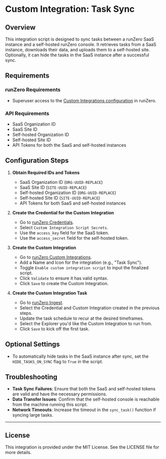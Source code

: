 # Custom Integration: Task Sync

## Overview

This integration script is designed to sync tasks between a runZero SaaS instance and a self-hosted runZero console. It retrieves tasks from a SaaS instance, downloads their data, and uploads them to a self-hosted site. Optionally, it can hide the tasks in the SaaS instance after a successful sync.

## Requirements

### runZero Requirements

- Superuser access to the [Custom Integrations configuration](https://console.runzero.com/custom-integrations) in runZero.

### API Requirements

- SaaS Organization ID
- SaaS Site ID
- Self-hosted Organization ID
- Self-hosted Site ID
- API Tokens for both the SaaS and self-hosted instances

## Configuration Steps

1. **Obtain Required IDs and Tokens**
   - SaaS Organization ID (`ORG-UUID-REPLACE`)
   - SaaS Site ID (`SITE-UUID-REPLACE`)
   - Self-hosted Organization ID (`ORG-UUID-REPLACE`)
   - Self-hosted Site ID (`SITE-UUID-REPLACE`)
   - API Tokens for both SaaS and self-hosted instances

2. **Create the Credential for the Custom Integration**
   - Go to [runZero Credentials](https://console.runzero.com/credentials).
   - Select `Custom Integration Script Secrets`.
   - Use the `access_key` field for the SaaS token.
   - Use the `access_secret` field for the self-hosted token.

3. **Create the Custom Integration**
   - Go to [runZero Custom Integrations](https://console.runzero.com/custom-integrations/new).
   - Add a Name and Icon for the integration (e.g., "Task Sync").
   - Toggle `Enable custom integration script` to input the finalized script.
   - Click `Validate` to ensure it has valid syntax.
   - Click `Save` to create the Custom Integration.

4. **Create the Custom Integration Task**
   - Go to [runZero Ingest](https://console.runzero.com/ingest/custom/).
   - Select the Credential and Custom Integration created in the previous steps.
   - Update the task schedule to recur at the desired timeframes.
   - Select the Explorer you'd like the Custom Integration to run from.
   - Click `Save` to kick off the first task.

## Optional Settings

- To automatically hide tasks in the SaaS instance after sync, set the `HIDE_TASKS_ON_SYNC` flag to `True` in the script.

## Troubleshooting

- **Task Sync Failures**: Ensure that both the SaaS and self-hosted tokens are valid and have the necessary permissions.
- **Data Transfer Issues**: Confirm that the self-hosted console is reachable from the machine running this script.
- **Network Timeouts**: Increase the timeout in the `sync_task()` function if syncing large tasks.

---

## License

This integration is provided under the MIT License. See the LICENSE file for more details.
